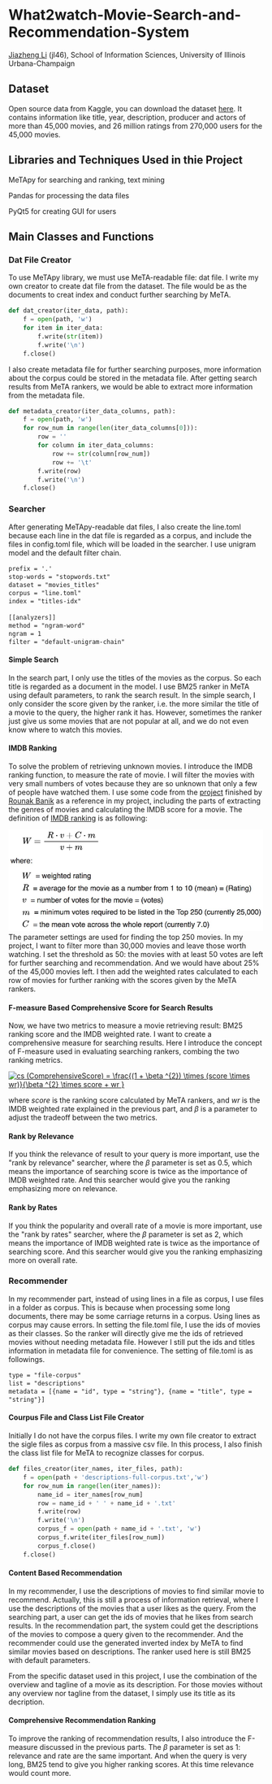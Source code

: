 # What2watch-Movie-Search-and-Recommendation-System
[Jiazheng Li](https://github.com/uuvkk) (jl46), School of Information Sciences, University of Illinois Urbana-Champaign

## Dataset
Open source data from Kaggle, you can download the dataset [here](https://www.kaggle.com/rounakbanik/the-movies-dataset). It contains information like title, year, description, producer and actors of more than 45,000 movies, and 26 million ratings from 270,000 users for the 45,000 movies. 

## Libraries and Techniques Used in thie Project
MeTApy for searching and ranking, text mining

Pandas for processing the data files

PyQt5 for creating GUI for users

## Main Classes and Functions
### Dat File Creator
To use MeTApy library, we must use MeTA-readable file: dat file. I write my own creator to create dat file from the dataset. The file would be as the documents to creat index and conduct further searching by MeTA. 
```python
def dat_creator(iter_data, path):
    f = open(path, 'w')
    for item in iter_data:
        f.write(str(item))
        f.write('\n')
    f.close()
```
I also create metadata file for further searching purposes, more information about the corpus could be stored in the metadata file. After getting search results from MeTA rankers, we would be able to extract more information from the metadata file.
```python
def metadata_creator(iter_data_columns, path):
    f = open(path, 'w')
    for row_num in range(len(iter_data_columns[0])):
        row = ''
        for column in iter_data_columns:
            row += str(column[row_num])
            row += '\t'
        f.write(row)
        f.write('\n')
    f.close()
```
### Searcher
After generating MeTApy-readable dat files, I also create the line.toml because each line in the dat file is regarded as a corpus, and include the files in config.toml file, which will be loaded in the searcher. I use unigram model and the default filter chain.
```
prefix = '.'
stop-words = "stopwords.txt"
dataset = "movies_titles"
corpus = "line.toml"
index = "titles-idx"

[[analyzers]]
method = "ngram-word"
ngram = 1
filter = "default-unigram-chain"
```
#### Simple Search
In the search part, I only use the titles of the movies as the corpus. So each title is regarded as a document in the model. I use BM25 ranker in MeTA using default parameters, to rank the search result. In the simple search, I only consider the score given by the ranker, i.e. the more similar the title of a movie to the query, the higher rank it has. However, sometimes the ranker just give us some movies that are not popular at all, and we do not even know where to watch this movies.

#### IMDB Ranking
To solve the problem of retrieving unknown movies. I introduce the IMDB ranking function, to measure the rate of movie. I will filter the movies with very small numbers of votes because they are so unknown that only a few of people have watched them. I use some code from the [project](https://www.kaggle.com/rounakbanik/movie-recommender-systems) finished by [Rounak Banik](https://www.kaggle.com/rounakbanik) as a reference in my project, including the parts of extracting the genres of movies and calculating the IMDB score for a movie. The definition of [IMDB ranking](https://en.wikipedia.org/wiki/IMDb#Rankings) is as following:
<div><img src="images/imdb_ranking.jpeg" height="200"/></div>
The parameter settings are used for finding the top 250 movies. In my project, I want to filter more than 30,000 movies and leave those worth watching. I set the threshold as 50: the movies with at least 50 votes are left for further searching and recommendation. And we would have about 25% of the 45,000 movies left. I then add the weighted rates calculated to each row of movies for further ranking with the scores given by the MeTA rankers.

#### F-measure Based Comprehensive Score for Search Results
Now, we have two metrics to measure a movie retrieving result: BM25 ranking score and the IMDB weighted rate. I want to create a comprehensive measure for searching results. Here I introduce the concept of F-measure used in evaluating searching rankers, combing the two ranking metrics.

<a href="https://www.codecogs.com/eqnedit.php?latex=cs&space;(ComprehensiveScore)&space;=&space;\frac{(1&space;&plus;&space;\beta&space;^{2})&space;\times&space;(score&space;\times&space;wr)}{\beta&space;^{2}&space;\times&space;score&space;&plus;&space;wr&space;}" target="_blank"><img src="https://latex.codecogs.com/gif.latex?cs&space;(ComprehensiveScore)&space;=&space;\frac{(1&space;&plus;&space;\beta&space;^{2})&space;\times&space;(score&space;\times&space;wr)}{\beta&space;^{2}&space;\times&space;score&space;&plus;&space;wr&space;}" title="cs (ComprehensiveScore) = \frac{(1 + \beta ^{2}) \times (score \times wr)}{\beta ^{2} \times score + wr }" /></a>

where *score* is the ranking score calculated by MeTA rankers, and *wr* is the IMDB weighted rate explained in the previous part, and *β* is a parameter to adjust the tradeoff between the two metrics.

#### Rank by Relevance
If you think the relevance of result to your query is more important, use the "rank by relevance" searcher, where the *β* parameter is set as 0.5, which means the importance of searching score is twice as the importance of IMDB weighted rate. And this searcher would give you the ranking emphasizing more on relevance.

#### Rank by Rates
If you think the popularity and overall rate of a movie is more important, use the "rank by rates" searcher, where the *β* parameter is set as 2, which means the importance of IMDB weighted rate is twice as the importance of searching score. And this searcher would give you the ranking emphasizing more on overall rate.

### Recommender
In my recommender part, instead of using lines in a file as corpus, I use files in a folder as corpus. This is because when processing some long documents, there may be some carriage returns in a corpus. Using lines as corpus may cause errors. In setting the file.toml file, I use the ids of movies as their classes. So the ranker will directly give me the ids of retrieved movies without needing metadata file. However I still put the ids and titles information in metadata file for convenience. The setting of file.toml is as followings.
```
type = "file-corpus"
list = "descriptions"
metadata = [{name = "id", type = "string"}, {name = "title", type = "string"}]
```
#### Courpus File and Class List File Creator
Initially I do not have the corpus files. I write my own file creator to extract the sigle files as corpus from a massive csv file. In this process, I also finish the class list file for MeTA to recognize classes for corpus.
```python
def files_creator(iter_names, iter_files, path):
    f = open(path + 'descriptions-full-corpus.txt','w')
    for row_num in range(len(iter_names)):
        name_id = iter_names[row_num]
        row = name_id + ' ' + name_id + '.txt'
        f.write(row)
        f.write('\n')
        corpus_f = open(path + name_id + '.txt', 'w')
        corpus_f.write(iter_files[row_num])
        corpus_f.close()
    f.close()
```

#### Content Based Recommendation
In my recommender, I use the descriptions of movies to find similar movie to recommend. Actually, this is still a process of information retrieval, where I use the descriptions of the movies that a user likes as the query. From the searching part, a user can get the ids of movies that he likes from search results. In the recommendation part, the system could get the descriptions of the movies to compose a query given to the recommender. And the recommender could use the generated inverted index by MeTA to find similar movies based on descriptions. The ranker used here is still BM25 with default parameters.

From the specific dataset used in this project, I use the combination of the overview and tagline of a movie as its description. For those movies without any overview nor tagline from the dataset, I simply use its title as its decription.

#### Comprehensive Recommendation Ranking
To improve the ranking of recommendation results, I also introduce the F-measure discussed in the previous parts. The *β* parameter is set as 1: relevance and rate are the same important. And when the query is very long, BM25 tend to give you higher ranking scores. At this time relevance would count more.
